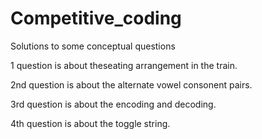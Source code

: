 # Competitive_coding
Solutions to some conceptual questions

1 question is about theseating arrangement in the train.

2nd question is about the alternate vowel consonent pairs.

3rd question is about the encoding and decoding.

4th question is about the toggle string.
